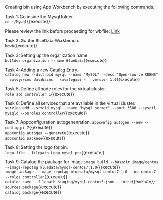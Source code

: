 Creating bin using App Workbench by executing the following commands.

Task 1:
Go inside the Mysql folder.
<br>`cd ~/Mysql`{{execute}}

Please review the link before proceeding for wb file: [Link](http://docs.bluedata.com/awb34_applications-with-multiple-images)

Task 2:
Go the BlueData Workbench.
<br>`bdwb`{{execute}}

Task 3:
Setting up the organization name.
<br>`builder organization --name BlueData`{{execute}}

Task 4:
Adding a new Catalog Entry.
<br>`catalog new --distroid mysql --name "MySQL" --desc "Open-source RDBMS" --categories databases --catalogapi 4 --version 1.0`{{execute}}

Task 5:
Define all node roles for the virtual cluster.
<br>`role add controller 1`{{execute}}


Task 6:
Define all services that are available in the virtual cluster.
<br>`service add --srvcid mysql --name "Mysql server" --port 3306 --sysctl mysqld --onroles controller`{{execute}}

Task 7:
Appconfiguration autogenenration.
`appconfig autogen --new --configapi 7`{{execute}}
<br>`appconfig autogen --generate`{{execute}}
<br>`appconfig package`{{execute}}

Task 8:
Setting the logo for bin.
<br>`logo file --filepath Logo_mysql.png`{{execute}}

Task 9:
Catalog the package for image
`image build --basedir image/centos --image-repotag bluedata/mysql-centos7:1.0`{{execute}}
<br>`image package --image-repotag bluedata/mysql-centos7:1.0 --os centos7 --roles controller`{{execute}}
<br>`catalog save --filepath staging/mysql-centos7.json --force`{{execute}}
<br>`sources package`{{execute}}
<br>`catalog package`{{execute}}
